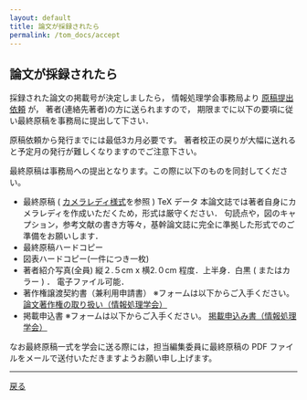 ```yaml
---
layout: default
title: 論文が採録されたら
permalink: /tom_docs/accept
---
```

## 論文が採録されたら

採録された論文の掲載号が決定しましたら，
情報処理学会事務局より [原稿提出依頼](/tom_docs/irai) が，
著者(連絡先著者)の方に送られますので，
期限までに以下の要項に従い最終原稿を事務局に提出して下さい．

原稿依頼から発行までには最低3カ月必要です。
著者校正の戻りが大幅に送れると予定月の発行が難しくなりますのでご注意下さい。

最終原稿は事務局への提出となります。この際に以下のものを同封してください。

- 最終原稿 ( [カメラレディ様式](/tom_docs/cameraready)を参照 ) TeX データ
  本論文誌では著者自身にカメラレディを作成いただくため，形式は厳守ください．
  句読点や，図のキャプション，参考文献の書き方等々，基幹論文誌に完全に準拠した形式でのご準備をお願いします．
- 最終原稿ハードコピー
- 図表ハードコピー(一件につき一枚)
- 著者紹介写真(全員) 縦２.５cm x 横2.０cm 程度．上半身．白黒 ( またはカラー ) ．
  電子ファイル可能．
- 著作権譲渡契約書（兼利用申請書）
  ※フォームは以下からご入手ください。
  [論文著作権の取り扱い（情報処理学会）](https://www.ipsj.or.jp/copyright/ronbun/index.html)
- 掲載申込書
  ※フォームは以下からご入手ください。
  [掲載申込み書（情報処理学会）](https://www.ipsj.or.jp/trans/tran-keisai.html)

なお最終原稿一式を学会に送る際には，担当編集委員に最終原稿の PDF ファイルをメールで送付いただきますようお願い申し上げます。

---
[戻る](/tom_docs)
